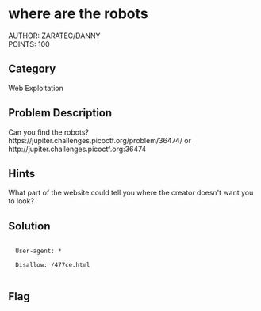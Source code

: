 <h1>where are the robots</h1>
AUTHOR: ZARATEC/DANNY<br>
POINTS: 100

<h2>Category</h2>
Web Exploitation

<h2>Problem Description</h2>
Can you find the robots?<br>
https://jupiter.challenges.picoctf.org/problem/36474/ or http://jupiter.challenges.picoctf.org:36474

<h2>Hints</h2>
What part of the website could tell you where the creator doesn't want you to look?

<h2>Solution</h2>

<code>
  User-agent: *<br> 
  Disallow: /477ce.html<br>
</code>

<h2>Flag</h2>
